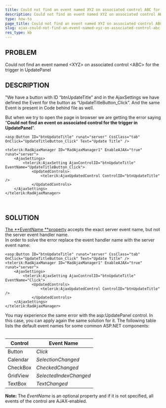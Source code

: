 ```yaml
---
title: Could not find an event named XYZ on associated control ABC for the trigger in Update Panel
description: Could not find an event named XYZ on associated control ABC for the trigger in Update Panel - RadAjaxManager. Check it now!
type: how-to
page_title: Could not find an event named XYZ on associated control ABC for the trigger in Update Panel
slug: ajax-could-not-find-an-event-named-xyz-on-associated-control-abc-for-the-trigger-in-update-panel
res_type: kb
---
```



## PROBLEM

Could not find an event named &lt;XYZ&gt; on associated control &lt;ABC&gt; for the trigger in UpdatePanel

## DESCRIPTION
"We have a button with ID “btnUpdateTitle” and in the AjaxSettings we have defined the Event for the button as “UpdateTitleButton_Click”. And the same Event is present in Code behind file as well.  

But when we try to open the page in browser we are getting the error saying “**Could not find an event on associated control for the trigger in UpdatePanel**”.

````ASP.NET
<asp:Button ID="btnUpdateTitle" runat="server" CssClass="tab" OnClick="UpdateTitleButton_Click" Text="Update Title" />
 
<telerik:RadAjaxManager ID="RadAjaxManager1" EnableAJAX="true" runat="server">
    <AjaxSettings>
        <telerik:AjaxSetting AjaxControlID="btnUpdateTitle" EventName="UpdateTitleButton_Click">
            <UpdatedControls>
                <telerik:AjaxUpdatedControl ControlID="btnUpdateTitle" />
            </UpdatedControls>
    </AjaxSettings>
</telerik:RadAjaxManager>
````
  
    
## SOLUTION
[The **EventName **property](https://docs.telerik.com/devtools/aspnet-ajax/controls/ajaxmanager/how-to/eventname-property#eventname-property) accepts the exact server event name, but not the server event handler name.   
 In order to solve the error replace the event handler name with the server event name:  
  

````ASP.NET
<asp:Button ID="btnUpdateTitle" runat="server" CssClass="tab" OnClick="UpdateTitleButton_Click" Text="Update Title" />
<telerik:RadAjaxManager ID="RadAjaxManager1" EnableAJAX="true" runat="server">
    <AjaxSettings>
        <telerik:AjaxSetting AjaxControlID="btnUpdateTitle" EventName="Click">
            <UpdatedControls>
                <telerik:AjaxUpdatedControl ControlID="btnUpdateTitle" />
            </UpdatedControls>
    </AjaxSettings>
</telerik:RadAjaxManager>
````
  
  
 You may experience the same error with the asp:UpdatePanel control. In this case, you can apply again the same solution for it. The following table lists the default event names for some common ASP.NET components:  
    

| Control | Event Name |
| --- | --- |
| Button | *Click* |
| Calendar | *SelectionChanged* |
| CheckBox | *CheckedChanged* |
| GridView | *SelectedIndexChanged* |
| TextBox | *TextChanged* |


  
**Note:** The *EventName* is an optional property and if it is not specified, all events of the control are AJAX-enabled.

 